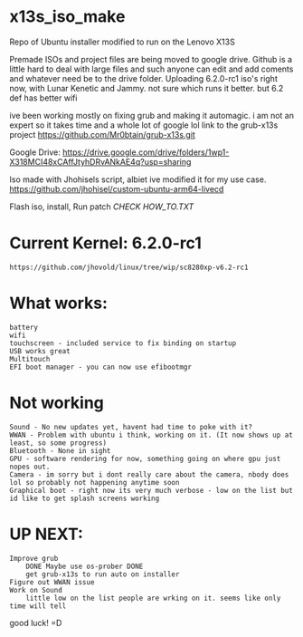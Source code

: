 # x13s_iso_make

Repo of Ubuntu installer modified to run on the Lenovo X13S

Premade ISOs and project files are being moved to google drive. Github is a little hard to deal with large files and such
anyone can edit and add coments and whatever need be to the drive folder. Uploading 6.2.0-rc1 iso's right now, with Lunar Kenetic and Jammy.
not sure which runs it better. but 6.2 def has better wifi

ive been working mostly on fixing grub and making it automagic. i am not an expert so it takes time and a whole lot of google lol
link to the grub-x13s project
https://github.com/Mr0btain/grub-x13s.git

Google Drive: https://drive.google.com/drive/folders/1wp1-X318MCI48xCAffJtyhDRvANkAE4q?usp=sharing

Iso made with Jhohisels script, albiet ive modified it for my use case.
    https://github.com/jhohisel/custom-ubuntu-arm64-livecd

Flash iso, install, Run patch *CHECK HOW_TO.TXT*

# Current Kernel: 6.2.0-rc1
    https://github.com/jhovold/linux/tree/wip/sc8280xp-v6.2-rc1

# What works:
    battery
    wifi
    touchscreen - included service to fix binding on startup
    USB works great
    Multitouch
    EFI boot manager - you can now use efibootmgr

# Not working
    Sound - No new updates yet, havent had time to poke with it?
    WWAN - Problem with ubuntu i think, working on it. (It now shows up at least, so some progress)
    Bluetooth - None in sight
    GPU - software rendering for now, something going on where gpu just nopes out.
    Camera - im sorry but i dont really care about the camera, nbody does lol so probably not happening anytime soon
    Graphical boot - right now its very much verbose - low on the list but id like to get splash screens working


# UP NEXT:
    Improve grub
        DONE Maybe use os-prober DONE
        get grub-x13s to run auto on installer
    Figure out WWAN issue
    Work on Sound
        little low on the list people are wrking on it. seems like only time will tell
    

good luck! =D
